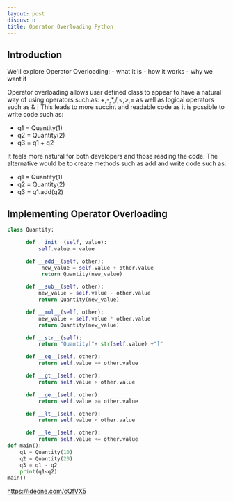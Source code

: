 ```yaml
---
layout: post
disqus: n
title: Operator Overloading Python
---
```


## Introduction

 We'll explore Operator Overloading:
    - what it is
    - how it works
    - why we want it

Operator overloading allows user defined class to appear
to have a natural way of using operators such as: +,-,*,/,<,>,=
as well as logical operators such as & |
This leads to more succint and readable code as it is possible to
write code such as:
-   q1 = Quantity(1)
-   q2 = Quantity(2)
-   q3 = q1 + q2

It feels  more natural for both developers and those reading the code. The alternative would be to create methods such as add and write code such as:
- q1 = Quantity(1)
- q2 = Quantity(2)
- q3 = q1.add(q2)

## Implementing Operator Overloading

```python
class Quantity:

      def __init__(self, value):
          self.value = value

      def __add__(self, other):
           new_value = self.value + other.value
           return Quantity(new_value)

      def __sub__(self, other):
          new_value = self.value - other.value
          return Quantity(new_value)

      def __mul__(self, other):
          new_value = self.value * other.value
          return Quantity(new_value)

      def __str__(self):
          return "Quantity["+ str(self.value) +"]"

      def __eq__(self, other):
          return self.value == other.value

      def __gt__(self, other):
          return self.value > other.value

      def __ge__(self, other):
          return self.value >= other.value

      def __lt__(self, other):
          return self.value < other.value

      def __le__(self, other):
          return self.value <= other.value
def main():
    q1 = Quantity(10)
    q2 = Quantity(20)
    q3 = q1 - q2
    print(q1<q2)
main()
```

https://ideone.com/cQfVX5
